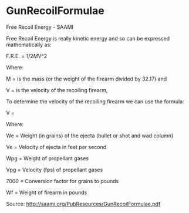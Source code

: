 # GunRecoilFormulae
Free Recoil Energy - SAAMI

Free Recoil Energy is really kinetic energy and so can be expressed mathematically as:

F.R.E. = 1/2*M*V^2

Where:

M = is the mass (or the weight of the firearm divided by 32.17) and

V = is the velocity of the recoiling firearm,

To determine the velocity of the recoiling firearm we can use the formula:

V = 

Where:

We = Weight (in grains) of the ejecta (bullet or shot and wad column)

Ve = Velocity of ejecta in feet per second

Wpg = Weight of propellant gases

Vpg = Velocity (fps) of propellant gases

7000 = Conversion factor for grains to pounds

Wf = Weight of firearm in pounds

Source: http://saami.org/PubResources/GunRecoilFormulae.pdf
